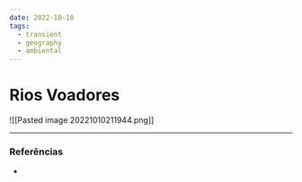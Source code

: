 ```yaml
---
date: 2022-10-10
tags:
  - transient
  - geography
  - ambiental
---
```

# Rios Voadores
![[Pasted image 20221010211944.png]]



---
### Referências
- 